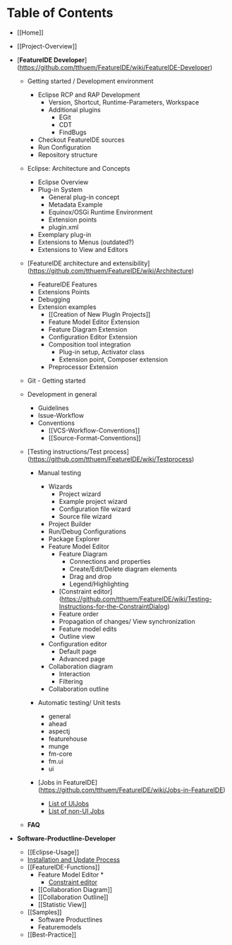 # Table of Contents

* [[Home]]
* [[Project-Overview]]
* [**FeatureIDE Developer**] (https://github.com/tthuem/FeatureIDE/wiki/FeatureIDE-Developer)
  * Getting started / Development environment
    * Eclipse RCP and RAP Development
	  * Version, Shortcut, Runtime-Parameters, Workspace
	  * Additional plugins
	    * EGit
		* CDT
		* FindBugs
	* Checkout FeatureIDE sources
	* Run Configuration
	* Repository structure

  * Eclipse: Architecture and Concepts
    * Eclipse Overview
	* Plug-in System
	  * General plug-in concept
	  * Metadata Example
	  * Equinox/OSGi Runtime Environment
	  * Extension points
	  * plugin.xml
	* Exemplary plug-in
	* Extensions to Menus (outdated?)
	* Extensions to View and Editors
	
  * [FeatureIDE architecture and extensibility] (https://github.com/tthuem/FeatureIDE/wiki/Architecture)
	* FeatureIDE Features
	* Extensions Points
	* Debugging
	* Extension examples
	  * [[Creation of New PlugIn Projects]]
	  * Feature Model Editor Extension
	  * Feature Diagram Extension
	  * Configuration Editor Extension
	  * Composition tool integration
		* Plug-in setup, Activator class
		* Extension point, Composer extension
	  * Preprocessor Extension

  * Git - Getting started
  
  * Development in general
    * Guidelines
	* Issue-Workflow
	* Conventions
	  * [[VCS-Workflow-Conventions]]
	  * [[Source-Format-Conventions]] 
	
  * [Testing instructions/Test process] (https://github.com/tthuem/FeatureIDE/wiki/Testprocess)
	* Manual testing
	  * Wizards
	    * Project wizard
		* Example project wizard
		* Configuration file wizard
		* Source file wizard
	  * Project Builder
	  * Run/Debug Configurations
	  * Package Explorer
	  * Feature Model Editor
		* Feature Diagram
		  * Connections and properties
		  * Create/Edit/Delete diagram elements
		  * Drag and drop
		  * Legend/Highlighting
		* [Constraint editor] (https://github.com/tthuem/FeatureIDE/wiki/Testing-Instructions-for-the-ConstraintDialog)
		* Feature order
		* Propagation of changes/ View synchronization
		* Feature model edits
		* Outline view
	  * Configuration editor
		* Default page
		* Advanced page
	  * Collaboration diagram
	    * Interaction
		* Filtering
	  * Collaboration outline
	* Automatic testing/ Unit tests
	  * general
	  * ahead
	  * aspectj
	  * featurehouse
	  * munge
	  * fm-core
	  * fm.ui
	  * ui
	  
	* [Jobs in FeatureIDE] (https://github.com/tthuem/FeatureIDE/wiki/Jobs-in-FeatureIDE)
		* [List of UIJobs](https://github.com/tthuem/FeatureIDE/wiki/List-of-UIJobs-created-in-FeatureIDE)
		* [List of non-UI Jobs](https://github.com/tthuem/FeatureIDE/wiki/List-of-non-UI-Jobs-created-in-FeatureIDE)
		
  * **FAQ**
		
* **Software-Productline-Developer**
  * [[Eclipse-Usage]]
  * [Installation and Update Process](https://github.com/tthuem/FeatureIDE/wiki/Installation-And-Update-Process)
  * [[FeatureIDE-Functions]]
	* Feature Model Editor
	  * 
      * [Constraint editor](https://github.com/tthuem/FeatureIDE/wiki/Constraint-Editing-and-the-Constraint-Dialog)
	* [[Collaboration Diagram]]
	* [[Collaboration Outline]]
	* [[Statistic View]]
  * [[Samples]]
    * Software Productlines
	* Featuremodels
  * [[Best-Practice]]